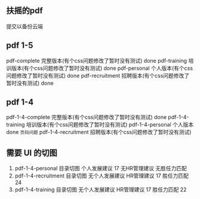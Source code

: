 ## 扶摇的pdf

提交以备份云端

## pdf 1-5

pdf-complete 完整版本(有个css问题修改了暂时没有测试) done 
pdf-training 培训版本(有个css问题修改了暂时没有测试) done
pdf-personal 个人版本(有个css问题修改了暂时没有测试) done
pdf-recruitment 招聘版本(有个css问题修改了暂时没有测试) done

## pdf 1-4

pdf-1-4-complete 完整版本(有个css问题修改了暂时没有测试) done
pdf-1-4-training 培训版本(有个css问题修改了暂时没有测试) 
pdf-1-4-personal 个人版本 done  `页码问题`
pdf-1-4-recruitment 招聘版本(有个css问题修改了暂时没有测试)


## 需要 UI 的切图

1. pdf-1-4-personal  目录切图 个人发展建议 17 无HR管理建议 无胜任力匹配
2. pdf-1-4-recruitment  目录切图 无个人发展建议 HR管理建议 17 胜任力匹配 24
3. pdf-1-4-training 目录切图 无个人发展建议 HR管理建议 17 胜任力匹配 22

